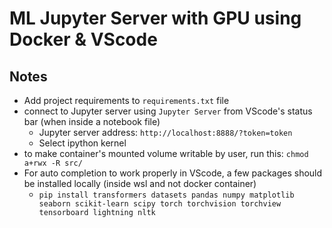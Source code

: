 # ML Jupyter Server with GPU using Docker & VScode 

## Notes

* Add project requirements to `requirements.txt` file
* connect to Jupyter server using `Jupyter Server` from VScode's status bar (when inside a notebook file)
    - Jupyter server address: `http://localhost:8888/?token=token`
    - Select ipython kernel
* to make container's mounted volume writable by user, run this: `chmod a+rwx -R src/`
* For auto completion to work properly in VScode, a few packages should be installed locally (inside wsl and not docker container)
    - `pip install transformers datasets pandas numpy matplotlib seaborn scikit-learn scipy torch torchvision torchview tensorboard lightning nltk`
